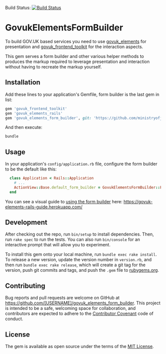Build Status: [![Build Status](https://travis-ci.org/ministryofjustice/govuk_elements_form_builder.svg)](https://travis-ci.org/ministryofjustice/govuk_elements_form_builder)

# GovukElementsFormBuilder

To build GOV.UK based services you need to use [govuk_elements](https://github.com/alphagov/govuk_elements) for presentation and [govuk_frontend_toolkit](https://github.com/alphagov/govuk_frontend_toolkit) for the interaction aspects.

This gem serves a form builder and other various helper methods to produces the markup required to leverage presentation and interaction without having to recreate the markup yourself.

## Installation

Add these lines to your application's Gemfile, form builder is the last gem in list:

```ruby
gem 'govuk_frontend_toolkit'
gem 'govuk_elements_rails'
gem 'govuk_elements_form_builder', git: 'https://github.com/ministryofjustice/govuk_elements_form_builder.git'
```

And then execute:

```sh
bundle
```

## Usage

In your application's `config/application.rb` file, configure the form builder to be the default like this:

```rb
  class Application < Rails::Application
    # ...
    ActionView::Base.default_form_builder = GovukElementsFormBuilder::FormBuilder
  end
```

You can see a visual guide to [using the form builder](https://govuk-elements-rails-guide.herokuapp.com/) here:
https://govuk-elements-rails-guide.herokuapp.com/

## Development

After checking out the repo, run `bin/setup` to install dependencies. Then, run `rake spec` to run the tests. You can also run `bin/console` for an interactive prompt that will allow you to experiment.

To install this gem onto your local machine, run `bundle exec rake install`. To release a new version, update the version number in `version.rb`, and then run `bundle exec rake release`, which will create a git tag for the version, push git commits and tags, and push the `.gem` file to [rubygems.org](https://rubygems.org).

## Contributing

Bug reports and pull requests are welcome on GitHub at https://github.com/[USERNAME]/govuk_elements_form_builder. This project is intended to be a safe, welcoming space for collaboration, and contributors are expected to adhere to the [Contributor Covenant](contributor-covenant.org) code of conduct.


## License

The gem is available as open source under the terms of the [MIT License](http://opensource.org/licenses/MIT).

